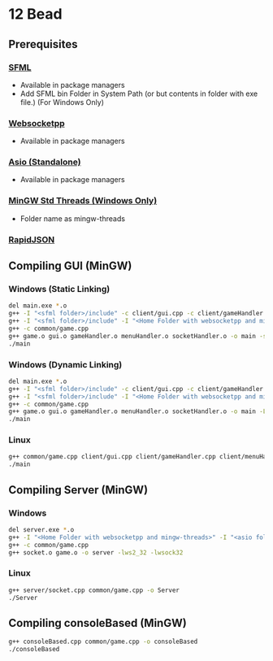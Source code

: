 # 12 Bead

## Prerequisites
### [SFML](https://www.sfml-dev.org/)
- Available in package managers
- Add SFML bin Folder in System Path (or but contents in folder with exe file.) (For Windows Only)
### [Websocketpp](https://github.com/zaphoyd/websocketpp)
- Available in package managers
### [Asio (Standalone)](https://github.com/chriskohlhoff/asio)
- Available in package managers
### [MinGW Std Threads (Windows Only)](https://github.com/meganz/mingw-std-threads)
- Folder name as mingw-threads
### [RapidJSON](https://rapidjson.org/index.html)

## Compiling GUI (MinGW)
### Windows (Static Linking)
```sh
del main.exe *.o
g++ -I "<sfml folder>/include" -c client/gui.cpp -c client/gameHandler.cpp -c client/menuHandler.cpp -D SFML_STATIC
g++ -I "<sfml folder>/include" -I "<Home Folder with websocketpp and mingw-threads>" -I "<asio folder>/include" -I "<rapidjson folder>/include" -c client/socketHandler.cpp -D SFML_STATIC
g++ -c common/game.cpp
g++ game.o gui.o gameHandler.o menuHandler.o socketHandler.o -o main -static -L "<sfml folder>/lib" -lsfml-audio-s -lsfml-graphics-s -lsfml-window-s -lsfml-system-s -lopenal32 -lflac -lvorbisenc -lvorbisfile -lvorbis -logg -lopengl32 -lfreetype -lwinmm -lgdi32 -lwsock32 -lws2_32
./main
```
### Windows (Dynamic Linking)
```sh
del main.exe *.o
g++ -I "<sfml folder>/include" -c client/gui.cpp -c client/gameHandler.cpp -c client/menuHandler.cpp
g++ -I "<sfml folder>/include" -I "<Home Folder with websocketpp and mingw-threads>" -I "<asio folder>/include" -I "<rapidjson folder>/include" -c client/socketHandler.cpp
g++ -c common/game.cpp
g++ game.o gui.o gameHandler.o menuHandler.o socketHandler.o -o main -L "<sfml folder>/lib" -lsfml-audio -lsfml-graphics -lsfml-window -lsfml-system -lwsock32 -lws2_32
./main
```
### Linux
```sh
g++ common/game.cpp client/gui.cpp client/gameHandler.cpp client/menuHandler.cpp client/socketHandler.cpp -o main -lsfml-audio -lsfml-graphics -lsfml-window -lsfml-system
./main
```

## Compiling Server (MinGW)
### Windows
```sh
del server.exe *.o
g++ -I "<Home Folder with websocketpp and mingw-threads>" -I "<asio folder>/include" -I "<rapidjson folder>/include" -c server/socket.cpp
g++ -c common/game.cpp
g++ socket.o game.o -o server -lws2_32 -lwsock32
```

### Linux
```sh
g++ server/socket.cpp common/game.cpp -o Server
./Server
```

## Compiling consoleBased (MinGW)
```sh
g++ consoleBased.cpp common/game.cpp -o consoleBased
./consoleBased
```